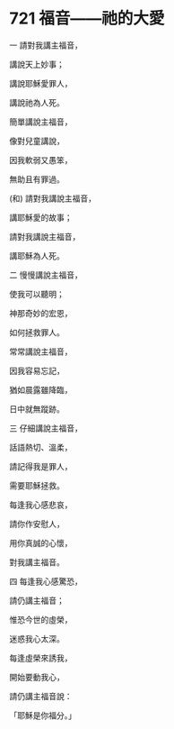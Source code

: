 # 721 福音――祂的大愛

一 請對我講主福音，

講說天上妙事；

講說耶穌愛罪人，

講說祂為人死。

簡單講說主福音，

像對兒童講說，

因我軟弱又愚笨，

無助且有罪過。

(和) 請對我講說主福音，

講耶穌愛的故事；

請對我講說主福音，

講耶穌為人死。

二 慢慢講說主福音，

使我可以聽明；

神那奇妙的宏恩，

如何拯救罪人。

常常講說主福音，

因我容易忘記，

猶如晨露雖降臨，

日中就無蹤跡。

三 仔細講說主福音，

話語熱切、溫柔，

請記得我是罪人，

需要耶穌拯救。

每逢我心感悲哀，

請你作安慰人，

用你真誠的心懷，

對我講主福音。

四 每逢我心感驚恐，

請仍講主福音；

惟恐今世的虛榮，

迷惑我心太深。

每逢虛榮來誘我，

開始要動我心，

請仍講主福音說：

「耶穌是你福分。」

